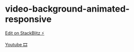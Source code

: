# video-background-animated-responsive

[Edit on StackBlitz ⚡️](https://stackblitz.com/edit/video-background-animated-responsive)

[Youtube 🎞](https://www.youtube.com/watch?v=aHH2pHnWWig&ab_channel=OnlineTutorials)
